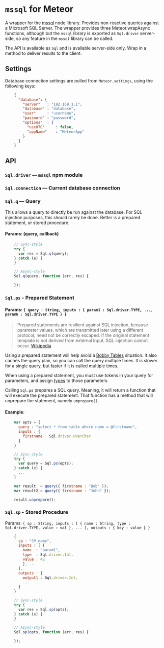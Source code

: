 # `mssql` for Meteor

A wrapper for the [mssql](https://github.com/patriksimek/node-mssql) node library. Provides
non-reactive queries against a Microsoft SQL Server. The wrapper provides three Meteor.wrapAsync
functions, although but the `mssql` library is exported as `Sql.driver` server-side, so any
feature in the `mssql` library can be called.

The API is available as `Sql` and is available server-side only. Wrap in a method to deliver
results to the client.

## Settings

Database connection settings are pulled from `Meteor.settings`, using the following keys:

```json
    {
      "database": {
        "server"   : "192.168.1.1",
        "database" : "database",
        "user"     : "username",
        "password" : "password",
        "options"  : {
          "useUTC"     : false,
          "appName"    : "MeteorApp"
        }
      }
    }
```

## API

### `Sql.driver` — `mssql` npm module

### `Sql.connection` — Current database connection

### `Sql.q` — Query

This allows a query to directly be run against the database. For SQL injection purposes,
this should rarely be done. Better is a prepared statement, or stored procedure.

#### Params: (query, callback)

```javascript
    // Sync-style
    try {
      var res = Sql.q(query);
    } catch (e) {
    }

    // Async-style
    Sql.q(query, function (err, res) {

    });
```


### `Sql.ps` - Prepared Statement

#### Params: `{ query : String, inputs : { param1 : Sql.driver.TYPE, ..., paramN : Sql.driver.TYPE } }`

> Prepared statements are resilient against SQL injection, because parameter values,
> which are transmitted later using a different protocol, need not be correctly escaped.
> If the original statement template is not derived from external input, SQL injection
> cannot occur. [Wikipedia](http://en.wikipedia.org/wiki/Prepared_statement)

Using a prepared statement will help avoid a [Bobby Tables](http://xkcd.com/327/) situation. It also
caches the query plan, so you can call the query multiple times. It is slower for a single query,
but faster if it is called multiple times.

When using a prepared statement, you must use tokens in your query for parameters, and
assign [types](https://github.com/patriksimek/node-mssql#data-types) to those parameters.

Calling `Sql.ps` prepares a SQL query. Meaning, it will return a function that will execute the
prepared statement. That function has a method that will unprepare the statement, namely
`unprepare()`.

#### Example:

```javascript
    var opts = {
      query : "select * from table where name = @firstname",
      inputs : {
        firstname : Sql.driver.NVarChar
      }
    }

    // Sync-style
    try {
      var query = Sql.ps(opts);
    } catch (e) {
      ...
    }

    var result  = query({ firstname : "Bob" });
    var result2 = query({ firstname : "John" });

    result.unprepare();
```


### `Sql.sp` - Stored Procedure

Params: ```{ sp : String, inputs : [ { name : String, type : Sql.driver.TYPE, value : val }, ... ], outputs : { key : value } }```

```javascript
    {
      sp : "SP_name",
      inputs : [ {
        name  : "param1",
        type  : Sql.driver.Int,
        value : 42
        }, ...
      ],
      outputs : {
        output1 : Sql.driver.Int,
        ...
      }
    }

    // Sync-style
    try {
      var res = Sql.sp(opts);
    } catch (e) {
    }

    // Async-style
    Sql.sp(opts, function (err, res) {

    });
```
